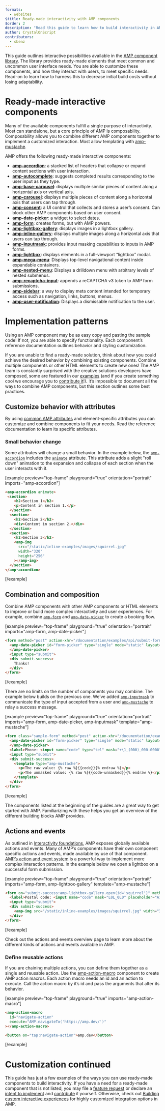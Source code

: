 ```yaml
---
formats:
  - websites
$title: Ready-made interactivity with AMP components
$order: 2
description: "Read this guide to learn how to build interactivity in AMP."
author: CrystalOnScript
contributors:
  - sbenz
---
```


This guide outlines interactive possibilities available in the  [AMP component library](../../../components/index.html). The library provides ready-made elements that meet common and uncommon user interface needs. You are able to customize these components, and how they interact with users, to meet specific needs. Read-on to learn how to harness this to decrease initial build costs without losing adaptability.

# Ready-made interactive components

Many of the available components fulfill a single purpose of interactivity. Most can standalone, but a core principle of AMP is composability. Composability allows you to combine different AMP components together to implement a customized interaction. Most allow templating with [amp-mustache](https://amp.dev/documentation/components/amp-mustache/).

AMP offers the following ready-made interactive components:

*   [**amp-accordion**](../../../components/reference/amp-accordion.md): a stacked list of headers that collapse or expand content sections with user interaction.
*   [**amp-autocomplete**](../../..//components/reference/amp-autocomplete.md): suggests completed results corresponding to the user input as they type.
*   [**amp-base-carousel**](../../../components/reference/amp-base-carousel.md): displays multiple similar pieces of content along a horizontal axis or vertical axis.
*   [**amp-carousel**](../../../components/reference/amp-carousel.md): displays multiple pieces of content along a horizontal axis that users can tap through.
*   [**amp-consent**](../../../components/reference/amp-consent.md): a UI control that collects and stores a user’s consent. Can block other AMP components based on user consent.
*   [**amp-date-picker**](../../../components/reference/amp-date-picker.md): a widget to select dates.
*   [**amp-form**](../../../components/reference/amp-form.md): creates forms, but with AMP powers.
*   [**amp-lightbox-gallery**](../../../components/reference/amp-lightbox-gallery.md): displays images in a lightbox gallery.
*   [**amp-inline-gallery**](../../../components/reference/amp-inline-gallery.md): displays multiple images along a horizontal axis that users can tap through.
*   [**amp-inputmask**](../../../components/reference/amp-inputmask.md): provides input masking capabilities to inputs in AMP forms.
*   [**amp-lightbox**](../../../components/reference/amp-lightbox.md): displays elements in a full-viewport “lightbox” modal.
*   [**amp-mega-menu**](../../../components/reference/amp-mega-menu.md): Displays top-level navigational content inside expandable containers.
*   [**amp-nested-menu**](../../../components/reference/amp-nested-menu.md): Displays a drilldown menu with arbitrary levels of nested submenus.
*   [**amp-recaptcha-input**](../../../components/reference/amp-recaptcha-input.md): appends a reCAPTCHA v3 token to AMP form submissions.
*   [**amp-sidebar**](../../../components/reference/amp-sidebar.md): a way to display meta content intended for temporary access such as navigation, links, buttons, menus.
*   [**amp-user-notification**](../../../components/reference/amp-user-notification.md): Displays a dismissable notification to the user.

# Implementation patterns

Using an AMP component may be as easy copy and pasting the sample code! If not, you are able to specify functionality. Each component’s reference documentation outlines behavior and styling customization.

If you are unable to find a ready-made solution, think about how you could achieve the desired behavior by combining existing components. Combine multiple components or other HTML elements to create new ones! The AMP team is constantly surprised with the creative solutions developers have composed, some are featured in our [examples](../../../examples/index.html) (and if you create something cool we encourage you to [contribute it](https://github.com/ampproject/amp.dev/blob/future/contributing/samples.md)!). It’s impossible to document all the ways to combine AMP components, but this section outlines some best practices.

## Customize behavior with attributes

By using [common AMP attributes](../../learn/common_attributes.md) and element-specific attributes you can customize and combine components to fit your needs. Read the reference documentation to learn its specific attributes.

### Small behavior change

Some attributes will change a small behavior. In the example below, the [`amp-accordion`](../../../components/reference/amp-accordion.md) includes the [`animate`](../../../components/reference/amp-accordion.md#animate) attribute. This attribute adds a slight "roll down" animation to the expansion and collapse of each section when the user interacts with it.

[example preview="top-frame" playground="true" orientation="portrait" imports="amp-accordion"]
```html
<amp-accordion animate>
 <section>
    <h2>Section 1</h2>
    <p>Content in section 1.</p>
  </section>
  <section>
    <h2>Section 2</h2>
    <div>Content in section 2.</div>
  </section>
  <section>
    <h2>Section 3</h2>
    <amp-img
      src="/static/inline-examples/images/squirrel.jpg"
      width="320"
      height="256"
    ></amp-img>
  </section>
</amp-accordion>
```
[/example]

## Combination and composition

Combine AMP components with other AMP components or HTML elements to improve or build more complex interactivity and user experiences. For example, combine [`amp-form`](../../../components/reference/amp-form.md) and [`amp-date-picker`](../../../components/reference/amp-date-picker.md) to create a booking flow.

[example preview="top-frame" playground="true" orientation="portrait" imports="amp-form, amp-date-picker"]
```html
<form method="post" action-xhr="/documentation/examples/api/submit-form-xhr" target="_top">
  <amp-date-picker id="form-picker" type="single" mode="static" layout="fixed-height" height="360" format="YYYY-MM-DD">
  </amp-date-picker>
  <input type="submit">
  <div submit-success>
    Thanks!
  </div>
</form>
```
[/example]

There are no limits on the number of components you may combine. The example below builds on the previous one. We’ve added [`amp-inputmask`](../../../components/reference/amp-inputmask.md) to communicate the type of input accepted from a user and [`amp-mustache`](../../../components/reference/amp-mustache.md) to relay a success message.

[example preview="top-frame" playground="true" orientation="portrait" imports="amp-form, amp-date-picker, amp-inputmask" template="amp-mustache"]
```html
<form class="sample-form" method="post" action-xhr="/documentation/examples/api/postal" target="_top">
  <amp-date-picker id="form-picker" type="single" mode="static" layout="fixed-height" height="360" format="YYYY-MM-DD">
  </amp-date-picker>
  <label>Phone: <input name="code" type="tel" mask="+\1_(000)_000-0000" placeholder="+1 (555) 555-5555" mask-output="alphanumeric"></label>
  <input type="submit">
  <div submit-success>
    <template type="amp-mustache">
      <p>The raw value: {% raw %}{{code}}{% endraw %}</p>
      <p>The unmasked value: {% raw %}{{code-unmasked}}{% endraw %}</p>
    </template>
  </div>
</form>
```
[/example]

The components listed at the beginning of the guides are a great way to get started with AMP. Familiarizing with these helps you get an overview of the different building blocks AMP provides.

## Actions and events

As outlined in [Interactivity foundations](foundations.md), AMP exposes globally available actions and events. Many of AMP’s components have their own component specific actions and events, made available by use of that component. [AMP’s action and event system](../../learn/amp-actions-and-events.md) is a powerful way to implement more complex interaction patterns. In the example below we open a lightbox on a successful form submission.

[example preview="top-frame" playground="true" orientation="portrait" imports="amp-form, amp-lightbox-gallery" template="amp-mustache"]
```html
<form on="submit-success:amp-lightbox-gallery.open(id='squirrel')" method="post" action-xhr="/documentation/examples/api/postal" target="_top">
  <label>Postal code: <input name="code" mask="L0L_0L0" placeholder="A1A 1A1"></label>
  <input type="submit">
  <div submit-success>
    <amp-img src="/static/inline-examples/images/squirrel.jpg" width="320" height="256" lightbox id="squirrel"></amp-img>
  </div>
</form>
```
[/example]

Check out the actions and events overview page to learn more about the different kinds of actions and events available in AMP.

### Define reusable actions

If you are chaining multiple actions, you can define them together as a single and reusable action. Use the [amp-action-macro](https://amp.dev/documentation/components/amp-action-macro/?format=websites) component to create AMP action macros. Each action macro needs an id and an action to execute. Call the action macro by it’s id and pass the arguments that alter its behavior.

[example preview="top-frame" playground="true" imports="amp-action-macro"]
```html
<amp-action-macro
  id="navigate-action"
  execute="AMP.navigateTo('https://amp.dev/')"
></amp-action-macro>

<button on="tap:navigate-action">amp.dev</button>
```
[/example]

# Customization continued

This guide has just a few examples of the ways you can use ready-made components to build interactivity. If you have a need for a ready-made component that is not listed, you may file a [feature request](https://github.com/ampproject/amphtml/issues/new?assignees=&labels=Type%3A+Feature+Request&template=feature_request.md&title=) or declare an [intent to implement](https://github.com/ampproject/amphtml/issues/new?assignees=&labels=INTENT+TO+IMPLEMENT&template=intent-to-implement--i2i-.md&title=I2I%3A+%3Cyour+feature%2Fchange%3E) and [contribute](../../contribute/index.md) it yourself. Otherwise, check out [Building custom interactive experiences](custom_experiences.md) for highly customized integration options in AMP.